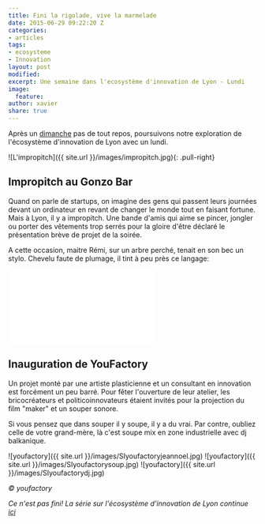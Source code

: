 ```yaml
---
title: Fini la rigolade, vive la marmelade
date: 2015-06-29 09:22:20 Z
categories:
- articles
tags:
- ecosysteme
- Innovation
layout: post
modified: 
excerpt: Une semaine dans l'ecosystème d'innovation de Lyon - Lundi
image:
  feature: 
author: xavier
share: true
---
```


Après un [dimanche](/_articles/semaine-dans-ecosysteme-innovation-Lyon/) pas de tout repos, poursuivons notre exploration de l'écosystème d'innovation de Lyon avec un lundi.  

![L'impropitch]({{ site.url }}/images/impropitch.jpg){: .pull-right}

## Impropitch au Gonzo Bar

Quand on parle de startups, on imagine des gens qui passent leurs journées devant un ordinateur en revant de changer le monde tout en faisant fortune. Mais à Lyon, il y a impropitch. Une bande d'amis qui aime se pincer, jongler ou porter des vêtements trop serrés pour la gloire d'être déclaré le présentation brève de projet de la soirée. 

A cette occasion, maitre Rémi, sur un arbre perché, tenait en son bec un stylo. Chevelu faute de plumage, il tint à peu près ce langage:

<iframe src="{{ site.url }}/images/Impropitch.mp4" frameborder="0"> </iframe>

## Inauguration de YouFactory

Un projet monté par une artiste plasticienne et un consultant en innovation est forcément un peu barré. Pour fêter l'ouverture de leur atelier, les bricocréateurs et politicoinnovateurs étaient invités pour la projection du film "maker" et un souper sonore. 

Si vous pensez que dans souper il y soupe, il y a du vrai. Par contre, oubliez celle de votre grand-mère, là c'est soupe mix en zone industrielle avec dj balkanique.

![youfactory]({{ site.url }}/images/SIyoufactoryjeannoel.jpg)
![youfactory]({{ site.url }}/images/SIyoufactorysoup.jpg)
![youfactory]({{ site.url }}/images/SIyoufactorydj.jpg)

_&copy; youfactory_

_Ce n'est pas fini! La série sur l'écosystème d'innovation de Lyon continue [ici](http://lesbricodeurs.fr/articles/semaine-ecosysteme-innovation-Lyon-mardi/)_